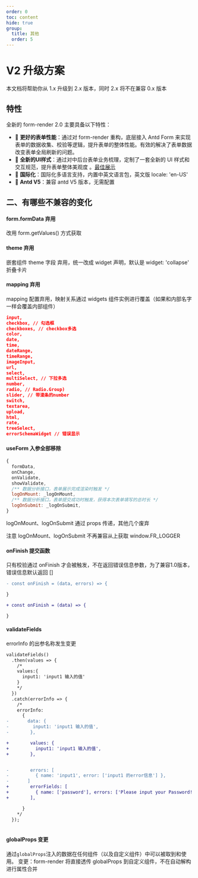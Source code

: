 ```yaml
---
order: 0
toc: content
hide: true
group: 
  title: 其他
  order: 5
---
```


# V2 升级方案
本文档将帮助你从 1.x 升级到 2.x 版本，同时 2.x 将不在兼容 0.x 版本

## 特性

全新的 form-render 2.0 主要具备以下特性：

- 🚀 **更好的表单性能**：通过对 form-render 重构，底层接入 Antd Form 来实现表单的数据收集、校验等逻辑，提升表单的整体性能。有效的解决了表单数据改变表单全局刷新的问题。
- 🎨 **全新的UI样式**：通过对中后台表单业务梳理，定制了一套全新的 UI 样式和交互规范，提升表单整体美观度 。[最佳展示](/form-render/disaply-row)
- 🚥 **国际化**：国际化多语言支持，内置中英文语言包，英文版 locale: 'en-US'
- 💎 **Antd V5**：兼容 antd V5 版本，无需配置





## 二、有哪些不兼容的变化

#### form.formData 弃用
改用 form.getValues() 方式获取

#### theme 弃用
嵌套组件 theme 字段 弃用，统一改成 widget 声明，默认是 widget: 'collapse' 折叠卡片

#### mapping 弃用
mapping 配置弃用，映射关系通过 widgets 组件实例进行覆盖（如果和内部名字一样会覆盖内部组件）
```json
input,
checkbox, // 勾选框
checkboxes, // checkbox多选
color,
date,
time,
dateRange,
timeRange,
imageInput,
url,
select,
multiSelect, // 下拉多选
number,
radio, // Radio.Group)
slider, // 带滚条的number
switch,
textarea,
upload,
html,
rate,
treeSelect,
errorSchemaWidget // 错误显示
```

#### useForm 入参全部移除
```js
{
  formData,
  onChange,
  onValidate,
  showValidate,
  /** 数据分析接口，表单展示完成渲染时触发 */
  logOnMount: _logOnMount,
  /** 数据分析接口，表单提交成功时触发，获得本次表单填写的总时长 */
  logOnSubmit: _logOnSubmit,
} 
```
logOnMount、logOnSubmit 通过 props 传递，其他几个废弃

注意 logOnMount、logOnSubmit 不再兼容从上获取 window.FR_LOGGER



#### onFinish 提交函数
只有校验通过 onFinish 才会被触发，不在返回错误信息参数，为了兼容1.0版本，错误信息默认返回 []


```diff
- const onFinish = (data, errors) => {

}

+ const onFinish = (data) => {

}

```
#### validateFields
errorInfo 的出参名称发生变更

```diff
validateFields()
  .then(values => {
    /*
    values:{
      input1: 'input1 输入的值'
    }
    */
  })
  .catch(errorInfo => {
    /*
    errorInfo:
      {
-       data: {
-         input1: 'input1 输入的值',
-        },

+        values: {
+          input1: 'input1 输入的值',
+        },


-        errors: [
-          { name: 'input1', error: ['input1 的error信息'] },
-       ]
+        errorFields: [
+          { name: ['password'], errors: ['Please input your Password!'] },
+        ],

      }
    */
  });
  
```

#### globalProps 变更
通过`globalProps`注入的数据在任何组件（以及自定义组件）中可以被取到和使用。
变更：form-render 将直接透传 globalProps 到自定义组件，不在自动解构进行属性合并